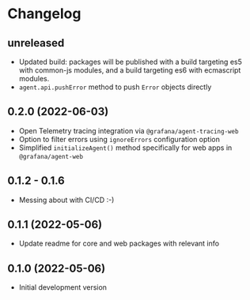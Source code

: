 # Changelog

## unreleased

* Updated build: packages will be published with a build targeting es5 with common-js modules,
and a build targeting es6 with ecmascript modules.
* `agent.api.pushError` method to push `Error` objects directly

## 0.2.0 (2022-06-03)

* Open Telemetry tracing integration via `@grafana/agent-tracing-web`
* Option to filter errors using `ignoreErrors` configuration option
* Simplified `initializeAgent()` method specifically for web apps in `@grafana/agent-web`

## 0.1.2 - 0.1.6

* Messing about with CI/CD :-)

## 0.1.1 (2022-05-06)

* Update readme for core and web packages with relevant info

## 0.1.0 (2022-05-06)

* Initial development version
